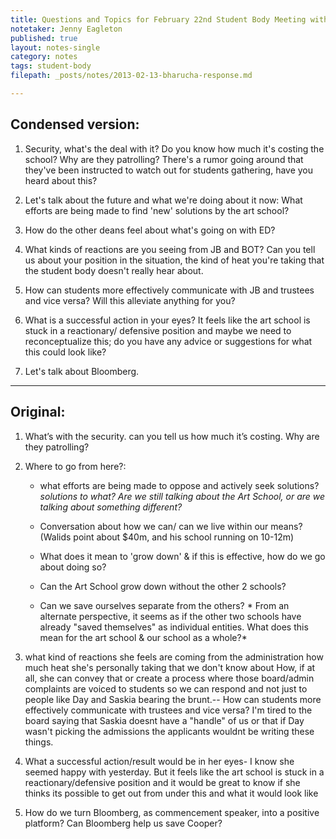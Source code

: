 ```yaml
---
title: Questions and Topics for February 22nd Student Body Meeting with Saskia Bos
notetaker: Jenny Eagleton
published: true
layout: notes-single
category: notes
tags: student-body
filepath: _posts/notes/2013-02-13-bharucha-response.md

---
```


## Condensed version:

1. Security, what's the deal with it? Do you know how much it's costing the school? Why are they patrolling? There's a rumor going around that they've been instructed to watch out for students gathering, have you heard about this? 

2. Let's talk about the future and what we're doing about it now: What efforts are being made to find 'new' solutions by the art school? 

3. How do the other deans feel about what's going on with ED?

4. What kinds of reactions are you seeing from JB and BOT? Can you tell us about your position in the situation, the kind of heat you're taking that the student body doesn't really hear about. 

5. How can students more effectively communicate with JB and trustees and vice versa? Will this alleviate anything for you?

6. What is a successful action in your eyes? It feels like the art school is stuck in a reactionary/ defensive position and maybe we need to reconceptualize this; do you have any advice or suggestions for what this could look like? 

7. Let's talk about Bloomberg.

**********************************************************************
## Original:
1. What’s with the security. can you tell us how much it’s costing. Why are they patrolling?

2. Where to go from here?:
	- what efforts are being made to oppose and actively seek solutions? *solutions to what? Are we still talking about the Art School, or are we talking about something different?*  
	- Conversation about how we can/ can we live within our means? (Walids point about $40m, and his school running on 10-12m)  
	- What does it mean to 'grow down' & if this is effective, how do we go about doing so?

	- Can the Art School grow down without the other 2 schools?  
	- Can we save ourselves separate from the others? * From an alternate perspective, it seems as if the other two schools have already "saved themselves" as individual entities. What does this mean for the art school & our school as a whole?*

3. what kind of reactions she feels are coming from the administration
how much heat she's personally taking that we don't know about
How, if at all, she can convey that or create a process where those board/admin complaints are voiced to students so we can respond and not just to people like Day and Saskia bearing the brunt.-- How can students more effectively communicate with trustees and vice versa?
I'm tired to the board saying that Saskia doesnt have a "handle" of us or that if Day wasn't picking the admissions the applicants wouldnt be writing these things. 

4. What a successful action/result would be in her eyes- I know she seemed happy with yesterday. But it feels like the art school is stuck in a reactionary/defensive position and it would be great to know if she thinks its possible to get out from under this and what it would look like

5. How do we turn Bloomberg, as commencement speaker, into a positive platform? Can Bloomberg help us save Cooper?